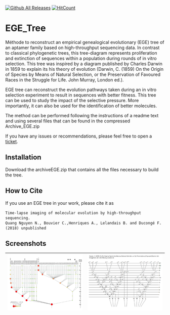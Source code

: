 [![Github All Releases](https://img.shields.io/github/downloads/AptaFred/EGE_tree/total.svg)](https://github.com/AptaFred/EGE_tree/releases)
[![HitCount](http://hits.dwyl.io/AptaFred/EGE_tree.svg)](http://hits.dwyl.io/AptaFred/EGE_tree)

# EGE_Tree
Méthode to reconstruct an empirical genealogical evolutionary (EGE) tree of an aptamer family based on high-throughput sequencing data.
In contrast to classical phylogenetic trees, this tree-diagram represents proliferation and extinction of sequences within a population during rounds of in vitro selection. This tree was inspired by a diagram published by Charles Darwin in 1859 to explain its his theory of evolution (Darwin, C. (1859) On the Origin of Species by Means of Natural Selection, or the Preservation of Favoured Races in the Struggle for Life. John Murray, London ed.).  

EGE tree can reconstruct the evolution pathways taken during an in vitro selection experiment to result in sequences with better fitness. This tree can be used to study the impact of the selective pressure. More importantly, it can also be used for the identification of better molecules.  

The method can be performed following the instructions of a readme text and using several files that can be found in the compressed Archive_EGE.zip

If you have any issues or recommendations, please feel free to open a [ticket](https://github.com/AptaFred/EGE_tree/issues).

## Installation
Download the archiveEGE.zip that contains all the files necessary to build the tree.

## How to Cite
If you use an EGE tree in your work, please cite it as
```
Time-lapse imaging of molecular evolution by high-throughput sequencing. 
Quang Nguyen N., Bouvier C.,Henriques A., Lelandais B. and Ducongé F. (2018) unpublished
```
## Screenshots
![image](https://github.com/AptaFred/EGE_tree/blob/master/screenshot1.png)  |  ![image](https://github.com/AptaFred/EGE_tree/blob/master/screenshot2.png)
:-------------------------:|:-------------------------:
